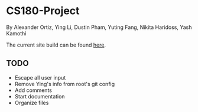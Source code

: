 # CS180-Project

By Alexander Ortiz, Ying Li, Dustin Pham, Yuting Fang, Nikita Haridoss, Yash Kamothi

The current site build can be found [here](http://104.236.163.138/).


TODO
----
* Escape all user input
* Remove Ying's info from root's git config
* Add comments
* Start documentation
* Organize files
